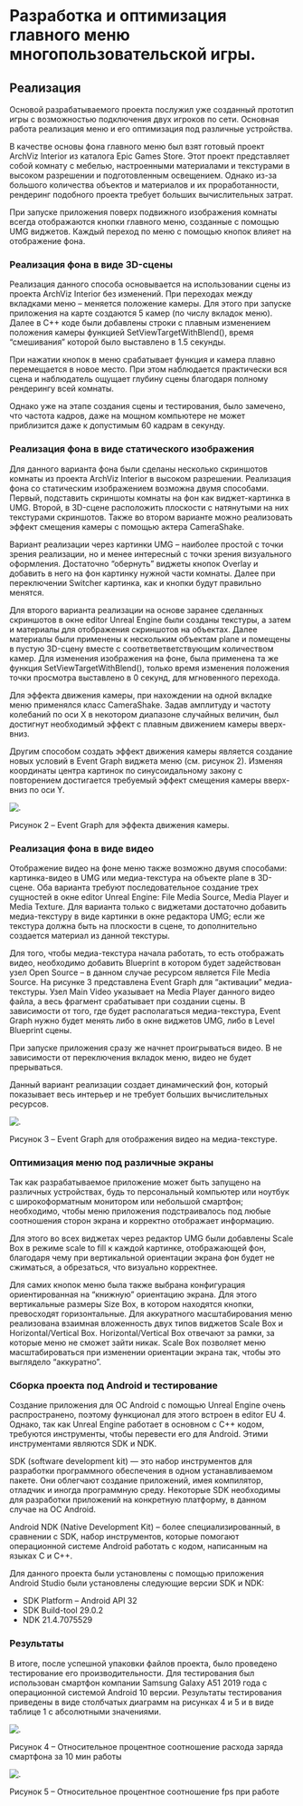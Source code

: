 # Разработка и оптимизация главного меню многопользовательской игры.

## Реализация

Основой разрабатываемого проекта послужил уже созданный прототип игры с возможностью подключения двух игроков по сети. Основная работа реализация меню и его оптимизация под различные устройства.

В качестве основы фона главного меню был взят готовый проект ArchViz Interior из каталога Epic Games Store. Этот проект представляет собой комнату с мебелью, настроенными материалами и текстурами в высоком разрешении и подготовленным освещением. Однако из-за большого количества объектов и материалов и их проработанности, рендеринг подобного проекта требует больших вычислительных затрат. 

При запуске приложения поверх подвижного изображения комнаты всегда отображаются кнопки главного меню, созданные с помощью UMG виджетов. Каждый переход по меню с помощью кнопок влияет на отображение фона. 

### Реализация фона в виде 3D-сцены

Реализация данного способа основывается на использовании сцены из проекта ArchViz Interior без изменений. При переходах между вкладками меню – меняется положение камеры. Для этого при запуске приложения на карте создаются 5 камер (по числу вкладок меню). Далее в C++ коде были добавлены строки с плавным изменением положения камеры функцией SetViewTargetWithBlend(), время “смешивания” которой было выставлено в 1.5 секунды.

При нажатии кнопок в меню срабатывает функция и камера плавно перемещается в новое место. При этом наблюдается практически вся сцена и наблюдатель ощущает глубину сцены благодаря полному рендерингу всей комнаты. 

Однако уже на этапе создания сцены и тестирования, было замечено, что частота кадров, даже на мощном компьютере не может приблизится даже к допустимым 60 кадрам в секунду.

### Реализация фона в виде статического изображения

Для данного варианта фона были сделаны несколько скриншотов комнаты из проекта ArchViz Interior в высоком разрешении. Реализация фона со статическим изображением возможна двумя способами. Первый, подставить скриншоты комнаты на фон как виджет-картинка в UMG. Второй, в 3D-сцене расположить плоскости с натянутыми на них текстурами скриншотов. Также во втором варианте можно реализовать эффект смещения камеры с помощью актера CameraShake.

Вариант реализации через картинки UMG – наиболее простой с точки зрения реализации, но и менее интересный с точки зрения визуального оформления. Достаточно “обернуть” виджеты кнопок Overlay и добавить в него на фон картинку нужной части комнаты. Далее при переключении Switcher картинка, как и кнопки будут правильно менятся.

Для второго варианта реализации на основе заранее сделанных скриншотов в окне editor Unreal Engine были созданы текстуры, а затем и материалы для отображения скриншотов на объектах. Далее материалы были применены к  нескольким объектам plane и помещены в пустую 3D-сцену вместе с соответветветствующим количеством камер. Для изменения изображения на фоне, была применена та же функция  SetViewTargetWithBlend(), только время изменения положения точки просмотра выставлено в 0 секунд, для мгновенного перехода.

Для эффекта движения камеры, при нахождении на одной вкладке меню применялся класс CameraShake. Задав амплитуду и частоту колебаний по оси X в некотором диапазоне случайных величин, был достигнут необходимый эффект с плавным движением камеры вверх-вниз.

Другим способом создать эффект движения камеры является создание новых условий в Event Graph виджета меню (см. рисунок 2). Изменяя координаты центра картинок по синусоидальному закону с повторением достигается требуемый эффект смещения камеры вверх-вниз по оси Y.

![.](/Content/Images/424626.png)

Рисунок 2 – Event Graph для эффекта движения камеры.

### Реализация фона в виде видео
Отображение видео на фоне меню также возможно двумя способами: картинка-видео в UMG или медиа-текстура на объекте plane в 3D-сцене. Оба варианта требуют последовательное создание трех сущностей в окне editor Unreal Engine: File Media Source, Media Player и Media Texture. Для варианта только с виджетами достаточно добавить медиа-текстуру в виде картинки в окне редактора UMG; если же текстура должна быть на плоскости в сцене, то дополнительно создается материал из данной текстуры. 

Для того, чтобы медиа-текстура начала работать, то есть отображать видео, необходимо добавить Blueprint в котором будет задействован узел Open Source – в данном случае ресурсом является File Media Source. На рисунке 3 представлена Event Graph для “активации” медиа-текстуры. Узел Main Video указывает на Media Player данного видео файла, а весь фрагмент срабатывает при создании сцены. В зависимости от того, где будет располагаться медиа-текстура, Event Graph нужно будет менять либо в окне виджетов UMG, либо в Level Blueprint сцены.

При запуске приложения сразу же начнет проигрываться видео. В не зависимости от переключения вкладок меню, видео не будет прерываться. 

Данный вариант реализации создает динамический фон, который показывает весь интерьер и не требует больших вычислительных ресурсов.

![.](/Content/Images/2023-07-18.png)

Рисунок 3 – Event Graph для отображения видео на медиа-текстуре.

### Оптимизация меню под различные экраны

Так как разрабатываемое приложение может быть запущено на различных устройствах, будь то персональный компьютер или ноутбук с широкоформатным монитором или небольшой смартфон; необходимо, чтобы меню приложения подстраивалось под любые соотношения сторон экрана и корректно отображает информацию. 

Для этого во всех виджетах через редактор UMG были добавлены Scale Box в режиме scale to fill к каждой картинке, отображающей фон, благодаря чему при вертикальной ориентации экрана фон будет не сжиматься, а обрезаться, что визуально корректнее. 

Для самих кнопок меню была также выбрана конфигурация ориентированная на “книжную” ориентацию экрана. Для этого вертикальные размеры Size Box, в котором находятся кнопки, превосходят горизонтальные. Для аккуратного масштабирования меню реализована взаимная вложенность двух типов виджетов Scale Box и Horizontal/Vertical Box. Horizontal/Vertical Box отвечают за рамки, за которые меню не сможет зайти никак. Scale Box позволяет меню масштабироваться при изменении ориентации экрана так, чтобы это выглядело “аккуратно”.

### Сборка проекта под Android и тестирование

Создание приложения для ОС Android с помощью Unreal Engine очень распространено, поэтому функционал для этого встроен в editor EU 4. Однако, так как Unreal Engine работает в основном с С++ кодом, требуются инструменты, чтобы перевести его для Android. Этими инструментами являются SDK и NDK. 

SDK (software development kit) — это набор инструментов для разработки программного обеспечения в одном устанавливаемом пакете. Они облегчают создание приложений, имея компилятор, отладчик и иногда программную среду. Некоторые SDK необходимы для разработки приложений на конкретную платформу, в данном случае на ОС Android.

Android NDK (Native Development Kit) – более специализированный, в сравнении с SDK, набор инструментов, которые помогают операционной системе Android работать с кодом, написанным на языках C и C++.

Для данного проекта были установлены с помощью приложения Android Studio были установлены следующие версии SDK и NDK:
- SDK Platform – Android API 32
- SDK Build-tool  29.0.2
- NDK 21.4.7075529

### Результаты

В итоге, после успешной упаковки файлов проекта, было проведено тестирование его производительности.	Для тестирования был использован смартфон компании Samsung Galaxy A51 2019 года с операционной системой Android 10 версии. Результаты тестирования приведены в виде столбчатых диаграмм на рисунках 4 и 5 и в виде таблице 1 с абсолютными значениями. 

![.](/Content/Images/charge_1.png)

Рисунок 4 – Относительное процентное соотношение расхода заряда смартфона за 10 мин работы

![.](/Content/Images/fps_1.png)

Рисунок 5 – Относительное процентное соотношение fps при работе 
